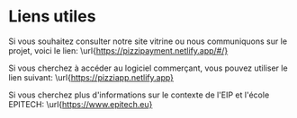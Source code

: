 # Liens utiles

Si vous souhaitez consulter notre site vitrine ou nous communiquons sur le projet, voici le lien: \url{https://pizzipayment.netlify.app/#/}

Si vous cherchez à accéder au logiciel commerçant, vous pouvez utiliser le lien suivant: \url{https://pizziapp.netlify.app}

Si vous cherchez plus d'informations sur le contexte de l'EIP et l'école EPITECH: \url{https://www.epitech.eu}